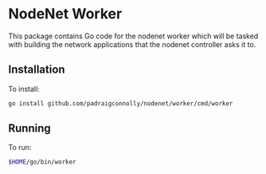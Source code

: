 # NodeNet Worker

This package contains Go code for the nodenet worker which will
be tasked with building the network applications that the nodenet
controller asks it to.

## Installation

To install:
```bash
go install github.com/padraigconnolly/nodenet/worker/cmd/worker
```

## Running

To run:
```bash
$HOME/go/bin/worker
```
